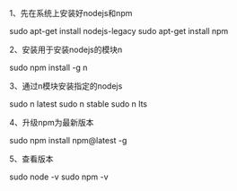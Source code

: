 1、先在系统上安装好nodejs和npm
 
sudo apt-get install nodejs-legacy
sudo apt-get install npm

2、安装用于安装nodejs的模块n
 
sudo npm install -g n

3、通过n模块安装指定的nodejs
 
sudo n latest
sudo n stable
sudo n lts

4、升级npm为最新版本
 
sudo npm install npm@latest -g


5、查看版本
 
sudo node -v
sudo npm -v